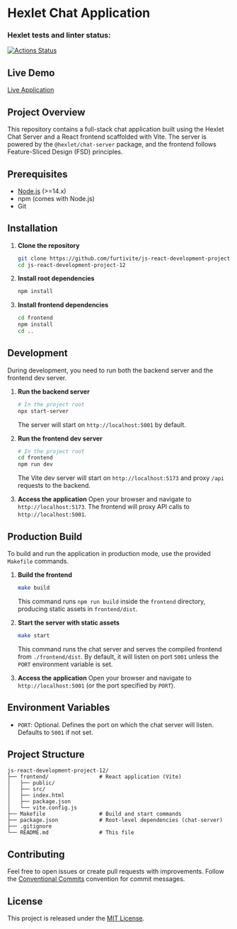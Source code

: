 # Hexlet Chat Application

### Hexlet tests and linter status:

[![Actions Status](https://github.com/furtivite/js-react-development-project-12/actions/workflows/hexlet-check.yml/badge.svg)](https://github.com/furtivite/js-react-development-project-12/actions)

## Live Demo

[Live Application](https://js-react-development-project-12-lb3f.onrender.com)

## Project Overview

This repository contains a full-stack chat application built using the Hexlet Chat Server and a React frontend scaffolded with Vite. The server is powered by the `@hexlet/chat-server` package, and the frontend follows Feature-Sliced Design (FSD) principles.

## Prerequisites

* [Node.js](https://nodejs.org/) (>=14.x)
* npm (comes with Node.js)
* Git

## Installation

1. **Clone the repository**

   ```bash
   git clone https://github.com/furtivite/js-react-development-project-12.git
   cd js-react-development-project-12
   ```

2. **Install root dependencies**

   ```bash
   npm install
   ```

3. **Install frontend dependencies**

   ```bash
   cd frontend
   npm install
   cd ..
   ```

## Development

During development, you need to run both the backend server and the frontend dev server.

1. **Run the backend server**

   ```bash
   # In the project root
   npx start-server
   ```

   The server will start on `http://localhost:5001` by default.

2. **Run the frontend dev server**

   ```bash
   # In the project root
   cd frontend
   npm run dev
   ```

   The Vite dev server will start on `http://localhost:5173` and proxy `/api` requests to the backend.

3. **Access the application**
   Open your browser and navigate to `http://localhost:5173`. The frontend will proxy API calls to `http://localhost:5001`.

## Production Build

To build and run the application in production mode, use the provided `Makefile` commands.

1. **Build the frontend**

   ```bash
   make build
   ```

   This command runs `npm run build` inside the `frontend` directory, producing static assets in `frontend/dist`.

2. **Start the server with static assets**

   ```bash
   make start
   ```

   This command runs the chat server and serves the compiled frontend from `./frontend/dist`. By default, it will listen on port `5001` unless the `PORT` environment variable is set.

3. **Access the application**
   Open your browser and navigate to `http://localhost:5001` (or the port specified by `PORT`).

## Environment Variables

* `PORT`: Optional. Defines the port on which the chat server will listen. Defaults to `5001` if not set.

## Project Structure

```
js-react-development-project-12/
├── frontend/                # React application (Vite)
│   ├── public/
│   ├── src/
│   ├── index.html
│   ├── package.json
│   └── vite.config.js
├── Makefile                 # Build and start commands
├── package.json             # Root-level dependencies (chat-server)
├── .gitignore
└── README.md                # This file
```

## Contributing

Feel free to open issues or create pull requests with improvements. Follow the [Conventional Commits](https://www.conventionalcommits.org/) convention for commit messages.

## License

This project is released under the [MIT License](LICENSE).
